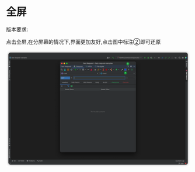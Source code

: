 # 全屏
版本要求: <Badge text="2022.2.7+" />

点击全屏,在分屏幕的情况下,界面更加友好,点击图中标注②即可还原

![fullScreen](../../.vuepress/public/img/2022.2.7/fullScreen.png)